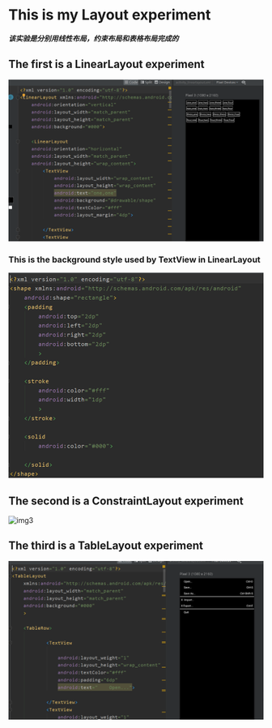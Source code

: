 # This is my Layout experiment
***该实验是分别用线性布局，约束布局和表格布局完成的***
## The first is a LinearLayout experiment
![img1](https://github.com/liuyi0322/lab_2/blob/master/img/img1.png)
### This is the background style used by TextView in LinearLayout
![img2](https://github.com/liuyi0322/lab_2/blob/master/img/img2.png)
## The second is a ConstraintLayout experiment
![img3](https://github.com/liuyi0322/lab_2/blob/master/img/img3.png)
## The third is a TableLayout experiment
![img4](https://github.com/liuyi0322/lab_2/blob/master/img/img4.png)
